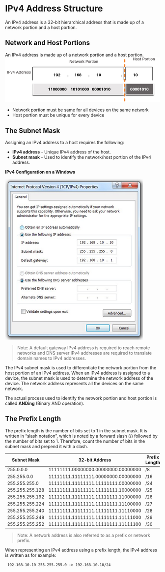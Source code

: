 # IPv4 Address Structure
An IPv4 address is a 32-bit hierarchical address that is made up of a network portion and a host portion.

## Network and Host Portions 
An IPv4 address is made up of a network portion and a host portion. 
![alt "IPv4 structure"](../Images/ipv4_structure.PNG)

- Network portion must be same for all devices on the same network
- Host portion must be unique for every device

## The Subnet Mask 
Assigning an IPv4 address to a host requires the following:

- **IPv4 address** - Unique IPv4 address of the host.
- **Subnet mask** - Used to identify the network/host portion of the IPv4 address.

**IPv4 Configuration on a Windows**

![alt "IPv4 configuration on Windows"](../Images/ipv4_setup.PNG)

> Note: A default gateway IPv4 address is required to reach remote networks and DNS server IPv4 addresses are required to translate domain names to IPv4 addresses.

The IPv4 subnet mask is used to differentiate the network portion from the host portion of an IPv4 address. When an IPv4 address is assigned to a device, the subnet mask is used to determine the network address of the device. The network address represents all the devices on the same network. 

The actual process used to identify the network portion and host portion is called **ANDing** (Binary AND operation).

## The Prefix Length 
The prefix length is the number of bits set to 1 in the subnet mask. It is written in “slash notation”, which is noted by a forward slash (/) followed by the number of bits set to 1. Therefore, count the number of bits in the subnet mask and prepend it with a slash.

| Subnet Mask     | 32-bit Address                              | Prefix Length |
|-----------------|--------------------------------------------|---------------|
| 255.0.0.0       | 11111111.00000000.00000000.00000000       | /8           |
| 255.255.0.0     | 11111111.11111111.00000000.00000000       | /16          |
| 255.255.255.0   | 11111111.11111111.11111111.00000000       | /24          |
| 255.255.255.128 | 11111111.11111111.11111111.10000000       | /25          |
| 255.255.255.192 | 11111111.11111111.11111111.11000000       | /26          |
| 255.255.255.224 | 11111111.11111111.11111111.11100000       | /27          |
| 255.255.255.240 | 11111111.11111111.11111111.11110000       | /28          |
| 255.255.255.248 | 11111111.11111111.11111111.11111000       | /29          |
| 255.255.255.252 | 11111111.11111111.11111111.11111100       | /30          |

> Note: A network address is also referred to as a prefix or network prefix.

When representing an IPv4 address using a prefix length, the IPv4 address is written as for example:

     192.168.10.10 255.255.255.0 -> 192.168.10.10/24
